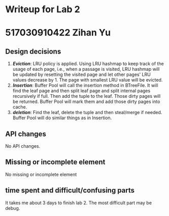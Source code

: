 # Writeup for Lab 2

# 517030910422 Zihan Yu

## Design decisions
1. ***Eviction***: LRU policy is applied. Using LRU hashmap to keep track of the usage of each page, i.e., when a passage is visited, LRU hashmap will be updated by resetting the visited page and let other pages' LRU values decrease by 1. The page with smallest LRU value will be evicted.
2. ***Insertion***: Buffer Pool will call the insertion method in BTreeFile. It will find the leaf page and then split leaf page and split internal pages recursively if full. Then add the tuple to the leaf. Those dirty pages will be returned. Buffer Pool will mark them and add those dirty pages into cache.
3. ***deletion***: Find the leaf, delete the tuple and then steal/merge if needed. Buffer Pool will do similar things as in Insertion.

## API changes
No API changes.

## Missing or incomplete element
No missing or incomplete element

## time spent and difficult/confusing parts
It takes me about 3 days to finish lab 2. The most difficult part may be debug. 